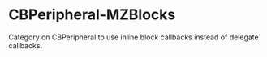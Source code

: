 CBPeripheral-MZBlocks
=====================

Category on CBPeripheral to use inline block callbacks instead of delegate callbacks.

